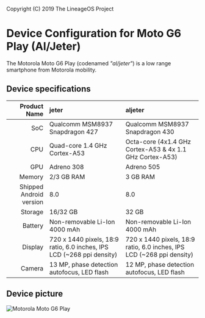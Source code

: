 Copyright (C) 2019 The LineageOS Project

Device Configuration for Moto G6 Play (Al/Jeter)
==================================================

The Motorola Moto G6 Play (codenamed _"al/jeter"_) is a low range smartphone from Motorola mobility.

## Device specifications

| Product Name | jeter                                            | aljeter                                         |
| -----------: | :----------------------------------------------  | :---------------------------------------------- |
| SoC          | Qualcomm MSM8937 Snapdragon 427                  | Qualcomm MSM8937 Snapdragon 430                 |
| CPU          | Quad-core 1.4 GHz Cortex-A53                     | Octa-core (4x1.4 GHz Cortex-A53 & 4x 1.1 GHz Cortex-A53)  |
| GPU          | Adreno 308                                       | Adreno 505                                      |
| Memory       | 2/3 GB RAM                                       | 3 GB RAM                                        |
| Shipped Android version | 8.0                                   | 8.0                                             | 
| Storage      | 16/32 GB                                         | 32 GB                                           |
| Battery      | Non-removable Li-Ion 4000 mAh                    | Non-removable Li-Ion 4000 mAh                   |
| Display      | 720 x 1440 pixels, 18:9 ratio, 6.0 inches, IPS LCD (~268 ppi density)    | 720 x 1440 pixels, 18:9 ratio, 6.0 inches, IPS LCD (~268 ppi density)            |
| Camera       | 13 MP, phase detection autofocus, LED flash      | 12 MP, phase detection autofocus, LED flash     | 12 MP, phase detection autofocus, LED flash     |

## Device picture

![Motorola Moto G6 Play](https://fdn2.gsmarena.com/vv/pics/motorola/motorola-moto-g6-play-2.jpg "Moto G6 Play")
